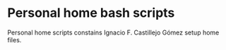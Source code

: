 # Personal home bash scripts
Personal home scripts constains Ignacio F. Castillejo Gómez setup home files.
